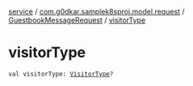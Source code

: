 [service](../../index.md) / [com.g0dkar.samplek8sproj.model.request](../index.md) / [GuestbookMessageRequest](index.md) / [visitorType](./visitor-type.md)

# visitorType

`val visitorType: `[`VisitorType`](../../com.g0dkar.samplek8sproj.model/-visitor-type/index.md)`?`